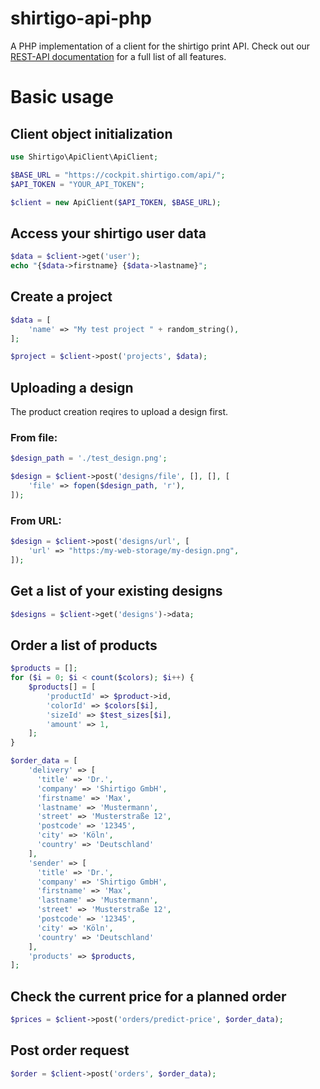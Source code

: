 # shirtigo-api-php
A PHP implementation of a client for the shirtigo print API.
Check out our [REST-API documentation](https://cockpit.shirtigo.com/docs/rest-api/) for a full list of all features.

# Basic usage
## Client object initialization
```php
use Shirtigo\ApiClient\ApiClient;

$BASE_URL = "https://cockpit.shirtigo.com/api/";
$API_TOKEN = "YOUR_API_TOKEN";

$client = new ApiClient($API_TOKEN, $BASE_URL);
```
## Access your shirtigo user data
```php
$data = $client->get('user');
echo "{$data->firstname} {$data->lastname}";
```

## Create a project
```php
$data = [
    'name' => "My test project " + random_string(),
];

$project = $client->post('projects', $data);
```

## Uploading a design
 The product creation reqires to upload a design first.
### From file:
```php
$design_path = './test_design.png';

$design = $client->post('designs/file', [], [], [
    'file' => fopen($design_path, 'r'),
]);
```
### From URL:
```php
$design = $client->post('designs/url', [
    'url' => "https:/my-web-storage/my-design.png",
]);
```

## Get a list of your existing designs
```php
$designs = $client->get('designs')->data;
```

## Order a list of products
```php
$products = [];
for ($i = 0; $i < count($colors); $i++) {
    $products[] = [
        'productId' => $product->id,
        'colorId' => $colors[$i],
        'sizeId' => $test_sizes[$i],
        'amount' => 1,
    ];
}

$order_data = [
    'delivery' => [
      'title' => 'Dr.',
      'company' => 'Shirtigo GmbH',
      'firstname' => 'Max',
      'lastname' => 'Mustermann',
      'street' => 'Musterstraße 12',
      'postcode' => '12345',
      'city' => 'Köln',
      'country' => 'Deutschland'
    ],
    'sender' => [
      'title' => 'Dr.',
      'company' => 'Shirtigo GmbH',
      'firstname' => 'Max',
      'lastname' => 'Mustermann',
      'street' => 'Musterstraße 12',
      'postcode' => '12345',
      'city' => 'Köln',
      'country' => 'Deutschland'
    ],
    'products' => $products,
];
```
## Check the current price for a planned order
```php
$prices = $client->post('orders/predict-price', $order_data);
```
## Post order request
```php
$order = $client->post('orders', $order_data);
```
